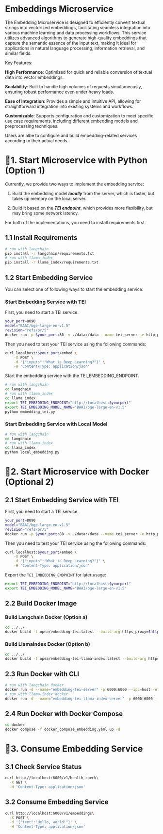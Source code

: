 # Embeddings Microservice

The Embedding Microservice is designed to efficiently convert textual strings into vectorized embeddings, facilitating seamless integration into various machine learning and data processing workflows. This service utilizes advanced algorithms to generate high-quality embeddings that capture the semantic essence of the input text, making it ideal for applications in natural language processing, information retrieval, and similar fields.

Key Features:

**High Performance**: Optimized for quick and reliable conversion of textual data into vector embeddings.

**Scalability**: Built to handle high volumes of requests simultaneously, ensuring robust performance even under heavy loads.

**Ease of Integration**: Provides a simple and intuitive API, allowing for straightforward integration into existing systems and workflows.

**Customizable**: Supports configuration and customization to meet specific use case requirements, including different embedding models and preprocessing techniques.

Users are albe to configure and build embedding-related services according to their actual needs.

# 🚀1. Start Microservice with Python (Option 1)

Currently, we provide two ways to implement the embedding service:

1. Build the embedding model **_locally_** from the server, which is faster, but takes up memory on the local server.

2. Build it based on the **_TEI endpoint_**, which provides more flexibility, but may bring some network latency.

For both of the implementations, you need to install requirements first.

## 1.1 Install Requirements

```bash
# run with langchain
pip install -r langchain/requirements.txt
# run with llama_index
pip install -r llama_index/requirements.txt
```

## 1.2 Start Embedding Service

You can select one of following ways to start the embedding service:

### Start Embedding Service with TEI

First, you need to start a TEI service.

```bash
your_port=8090
model="BAAI/bge-large-en-v1.5"
revision="refs/pr/5"
docker run -p $your_port:80 -v ./data:/data --name tei_server -e http_proxy=$http_proxy -e https_proxy=$https_proxy --pull always ghcr.io/huggingface/text-embeddings-inference:cpu-1.5 --model-id $model --revision $revision
```

Then you need to test your TEI service using the following commands:

```bash
curl localhost:$your_port/embed \
    -X POST \
    -d '{"inputs":"What is Deep Learning?"}' \
    -H 'Content-Type: application/json'
```

Start the embedding service with the TEI_EMBEDDING_ENDPOINT.

```bash
# run with langchain
cd langchain
# run with llama_index
cd llama_index
export TEI_EMBEDDING_ENDPOINT="http://localhost:$yourport"
export TEI_EMBEDDING_MODEL_NAME="BAAI/bge-large-en-v1.5"
python embedding_tei.py
```

### Start Embedding Service with Local Model

```bash
# run with langchain
cd langchain
# run with llama_index
cd llama_index
python local_embedding.py
```

# 🚀2. Start Microservice with Docker (Optional 2)

## 2.1 Start Embedding Service with TEI

First, you need to start a TEI service.

```bash
your_port=8090
model="BAAI/bge-large-en-v1.5"
revision="refs/pr/5"
docker run -p $your_port:80 -v ./data:/data --name tei_server -e http_proxy=$http_proxy -e https_proxy=$https_proxy --pull always ghcr.io/huggingface/text-embeddings-inference:cpu-1.5 --model-id $model --revision $revision
```

Then you need to test your TEI service using the following commands:

```bash
curl localhost:$your_port/embed \
    -X POST \
    -d '{"inputs":"What is Deep Learning?"}' \
    -H 'Content-Type: application/json'
```

Export the `TEI_EMBEDDING_ENDPOINT` for later usage:

```bash
export TEI_EMBEDDING_ENDPOINT="http://localhost:$yourport"
export TEI_EMBEDDING_MODEL_NAME="BAAI/bge-large-en-v1.5"
```

## 2.2 Build Docker Image

### Build Langchain Docker (Option a)

```bash
cd ../../
docker build -t opea/embedding-tei:latest --build-arg https_proxy=$https_proxy --build-arg http_proxy=$http_proxy -f comps/embeddings/langchain/docker/Dockerfile .
```

### Build LlamaIndex Docker (Option b)

```bash
cd ../../
docker build -t opea/embedding-tei-llama-index:latest --build-arg https_proxy=$https_proxy --build-arg http_proxy=$http_proxy -f comps/embeddings/llama_index/docker/Dockerfile .
```

## 2.3 Run Docker with CLI

```bash
# run with langchain docker
docker run -d --name="embedding-tei-server" -p 6000:6000 --ipc=host -e http_proxy=$http_proxy -e https_proxy=$https_proxy -e TEI_EMBEDDING_ENDPOINT=$TEI_EMBEDDING_ENDPOINT -e TEI_EMBEDDING_MODEL_NAME=$TEI_EMBEDDING_MODEL_NAME opea/embedding-tei:latest
# run with llama-index docker
docker run -d --name="embedding-tei-llama-index-server" -p 6000:6000 --ipc=host -e http_proxy=$http_proxy -e https_proxy=$https_proxy -e TEI_EMBEDDING_ENDPOINT=$TEI_EMBEDDING_ENDPOINT -e TEI_EMBEDDING_MODEL_NAME=$TEI_EMBEDDING_MODEL_NAME opea/embedding-tei-llama-index:latest
```

## 2.4 Run Docker with Docker Compose

```bash
cd docker
docker compose -f docker_compose_embedding.yaml up -d
```

# 🚀3. Consume Embedding Service

## 3.1 Check Service Status

```bash
curl http://localhost:6000/v1/health_check\
  -X GET \
  -H 'Content-Type: application/json'
```

## 3.2 Consume Embedding Service

```bash
curl http://localhost:6000/v1/embeddings\
  -X POST \
  -d '{"text":"Hello, world!"}' \
  -H 'Content-Type: application/json'
```
